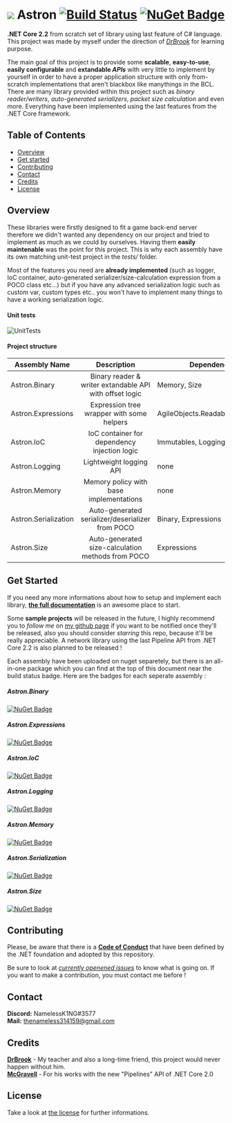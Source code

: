 # ![](https://www.shareicon.net/data/32x32/2016/11/09/851508_planet_512x512.png) Astron [![Build Status](https://travis-ci.com/thenameless314159/Astron.svg?branch=master)](https://travis-ci.com/thenameless314159/Astron) [![NuGet Badge](https://buildstats.info/nuget/astron)](https://www.nuget.org/packages/Astron/0.0.2)
**.NET Core 2.2** from scratch set of library using last feature of C# language. This project was made by myself under the direction of [*DrBrook*](https://github.com/DrBrooklyn "DrBrook") for learning purpose. 

The main goal of this project is to provide some **scalable**, **easy-to-use**, **easily configurable** and **extandable *APIs*** with very little to implement by yourself in order to have a proper application structure with only from-scratch implementations that aren't blackbox like manythings in the BCL. There are many library provided within this project such as *binary reader/writers*, *auto-generated serializers*, *packet size calculation* and even more. Everything have been implemented using the last features from the .NET Core framework.

## Table of Contents ##
- [Overview](#overview)
- [Get started](#get-started)
- [Contributing](#contributing)
- [Contact](#contact)
- [Credits](#credits)
- [License](#license)


## Overview
These libraries were firstly designed to fit a game back-end server therefore we didn't wanted any dependency on our project and tried to implement as much as we could by ourselves. Having them **easily maintenable** was the point for this project. This is why each assembly have its own matching unit-test project in the *tests/* folder.

Most of the features you need are **already implemented** (such as logger, IoC container, auto-generated serializer/size-calculation expression from a POCO class etc...) but if you have any advanced serialization logic such as custom var, custom types etc.. you won't have to implement many things to have a working serialization logic.
  
#### Unit tests  
![UnitTests](https://i.imgur.com/KvknsXi.png)
  
#### Project structure  
| Assembly Name        	|                       Description                       	| Dependencies                     	|
|----------------------	|:-------------------------------------------------------:	|----------------------------------	|
| Astron.Binary        	| Binary reader & writer extandable API with offset logic 	|                     Memory, Size 	|
| Astron.Expressions   	|        Expression tree wrapper with some helpers        	| AgileObjects.ReadableExpressions 	|
| Astron.IoC           	|       IoC container for dependency injection logic      	|              Immutables, Logging 	|
| Astron.Logging       	|                 Lightweight logging API                 	|                             none 	|
| Astron.Memory        	|         Memory policy with base implementations         	|                             none 	|
| Astron.Serialization 	|     Auto-generated serializer/deserializer from POCO    	|              Binary, Expressions 	|
| Astron.Size          	|    Auto-generated size-calculation methods from POCO    	|                      Expressions 	|
  
## Get Started

If you need any more informations about how to setup and implement each library, [**the full documentation**](https://github.com/thenameless314159/Astron/wiki) is an awesome place to start.

Some **sample projects** will be released in the future, I highly recommend you to *follow me* on [my github page](https://github.com/thenameless314159) if you want to be notified once they'll be released, also you should consider *starring* this repo, because it'll be really appreciable. A network library using the last Pipeline API from .NET Core 2.2 is also planned to be released !

Each assembly have been uploaded on nuget separetely, but there is an all-in-one package which you can find at the top of this document near the build status badge. Here are the badges for each seperate assembly :

##### Astron.Binary
[![NuGet Badge](https://buildstats.info/nuget/astron.binary)](https://www.nuget.org/packages/Astron.Binary/)
##### Astron.Expressions
[![NuGet Badge](https://buildstats.info/nuget/astron.expressions)](https://www.nuget.org/packages/Astron.Expressions/)
##### Astron.IoC
[![NuGet Badge](https://buildstats.info/nuget/astron.ioc)](https://www.nuget.org/packages/Astron.IoC/)
##### Astron.Logging
[![NuGet Badge](https://buildstats.info/nuget/astron.logging)](https://www.nuget.org/packages/Astron.Logging/)
##### Astron.Memory
[![NuGet Badge](https://buildstats.info/nuget/astron.memory)](https://www.nuget.org/packages/Astron.Memory/)
##### Astron.Serialization
[![NuGet Badge](https://buildstats.info/nuget/astron.serialization)](https://www.nuget.org/packages/Astron.Serialization/)
##### Astron.Size
[![NuGet Badge](https://buildstats.info/nuget/astron.size)](https://www.nuget.org/packages/Astron.Size/)

## Contributing
Please, be aware that there is a [**Code of Conduct**](https://dotnetfoundation.org/code-of-conduct) that have been defined by the .NET foundation and adopted by this repository.
  
Be sure to look at [*currently openened issues*](https://github.com/thenameless314159/AstronCore/issues) to know what is going on. If you want to make a contribution, you must contact me before !

## Contact
**Discord:** NamelessK1NG#3577  
**Mail:** thenameless314159@gmail.com

## Credits
[**DrBrook**](https://github.com/DrBrooklyn "DrBrook") - My teacher and also a long-time friend, this project would never happen without him.  
[**McGravell**](https://github.com/mgravell "McGravell") - For his works with the new "Pipelines" API of .NET Core 2.0

## License
Take a look at [the license](https://github.com/thenameless314159/Astron/blob/master/LICENSE) for further informations.
